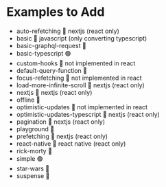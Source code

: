 # Examples to Add

- auto-refetching 🚫 nextjs (react only)
- basic 🚫 javascript (only converting typescript)
- basic-graphql-request 🔴
- basic-typescript 🟢
- custom-hooks 🚫 not implemented in react
- default-query-function 🔴
- focus-refetching 🚫 not implemented in react
- load-more-infinite-scroll 🚫 nextjs (react only)
- nextjs 🚫 nextjs (react only)
- offline 🔴
- optimistic-updates 🚫 not implemented in react
- optimistic-updates-typescript 🚫 nextjs (react only)
- pagination 🚫 nextjs (react only)
- playground 🔴
- prefetching 🚫 nextjs (react only)
- react-native 🚫 react native (react only)
- rick-morty 🔴
- simple 🟢
- star-wars 🔴
- suspense 🔴
